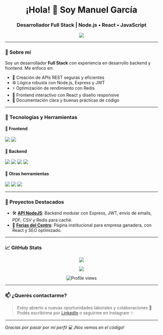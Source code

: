 <!-- Banner -->

<!-- Encabezado -->
<h1 align="center">¡Hola! 👋 Soy Manuel García</h1>
<h3 align="center">Desarrollador Full Stack | Node.js • React • JavaScript</h3>

<!-- Redes sociales -->
<p align="center">
  <a href="https://www.linkedin.com/in/manuel-garc%C3%ADa-207b28230/" target="_blank">
    <img src="https://img.shields.io/badge/LinkedIn-%230077B5.svg?style=for-the-badge&logo=linkedin&logoColor=white" />
  </a>
</p>

---

### 🧠 Sobre mí

Soy un desarrollador **Full Stack** con experiencia en desarrollo backend y frontend. Me enfoco en:

- 🔁 Creación de APIs REST seguras y eficientes
- ⚙️ Lógica robusta con Node.js, Express y JWT
- ⚡ Optimización de rendimiento con Redis
- 🧩 Frontend interactivo con React y diseño responsive
- 📄 Documentación clara y buenas prácticas de código

---

### 🚀 Tecnologías y Herramientas

#### 🔸 Frontend
<p>
  <img src="https://img.shields.io/badge/React-20232A?style=for-the-badge&logo=react&logoColor=61DAFB" />
  <img src="https://img.shields.io/badge/JavaScript-F7DF1E?style=for-the-badge&logo=javascript&logoColor=black" />
</p>

#### 🔹 Backend
<p>
  <img src="https://img.shields.io/badge/Node.js-339933?style=for-the-badge&logo=nodedotjs&logoColor=white" />
  <img src="https://img.shields.io/badge/Express.js-000000?style=for-the-badge&logo=express&logoColor=white" />
  <img src="https://img.shields.io/badge/MySQL-00758F?style=for-the-badge&logo=mysql&logoColor=white" />
  <img src="https://img.shields.io/badge/Redis-DC382D?style=for-the-badge&logo=redis&logoColor=white" />
</p>

#### 🧰 Otras herramientas
<p>
  <img src="https://img.shields.io/badge/Git-F05032?style=for-the-badge&logo=git&logoColor=white" />
  <img src="https://img.shields.io/badge/GitHub-181717?style=for-the-badge&logo=github&logoColor=white" />
  <img src="https://img.shields.io/badge/VS%20Code-007ACC?style=for-the-badge&logo=visualstudiocode&logoColor=white" />
</p>

---

### 🧪 Proyectos Destacados

- 🛠️ [**API NodeJS**](https://github.com/Manuelgarcia1/API-NodeJS): Backend modular con Express, JWT, envío de emails, PDF, CSV y Redis para caché.
- 🌱 [**Ferias del Centro**](https://github.com/Manuelgarcia1/ferias-del-centro): Página institucional para empresa ganadera, con React y SEO optimizado.

---

### 📈 GitHub Stats

<p align="center">
  <img src="https://github-readme-stats.vercel.app/api?username=Manuelgarcia1&show_icons=true&theme=tokyonight" />
</p>

<p align="center">
  <img src="https://github-readme-stats.vercel.app/api/top-langs/?username=Manuelgarcia1&layout=compact&theme=tokyonight" />
</p>

<p align="center">
  <img src="https://komarev.com/ghpvc/?username=Manuelgarcia1&color=blue" alt="Profile views" />
</p>

---

### 📫 ¿Querés contactarme?

> Estoy abierto a nuevas oportunidades laborales y colaboraciones 🤝  
> Podés escribirme por [LinkedIn](https://www.linkedin.com/in/manuel-garc%C3%ADa-207b28230/) o seguirme en Instagram ✨

---

_Gracias por pasar por mi perfil 💻 ¡Nos vemos en el código!_

